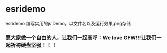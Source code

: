 # esridemo
esridemo
编写实用的js Demo，以文件名以及运行效果.png存储

### 愿大家做一个自由的人，让我们一起高呼：We love GFW!!!让我们一起祈祷硬盘坚强！！！
